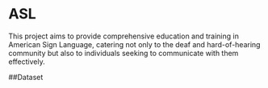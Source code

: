 # ASL
This project aims to provide comprehensive education and training in American Sign Language, catering not only to the deaf and hard-of-hearing community but also to individuals seeking to communicate with them effectively.

##Dataset




